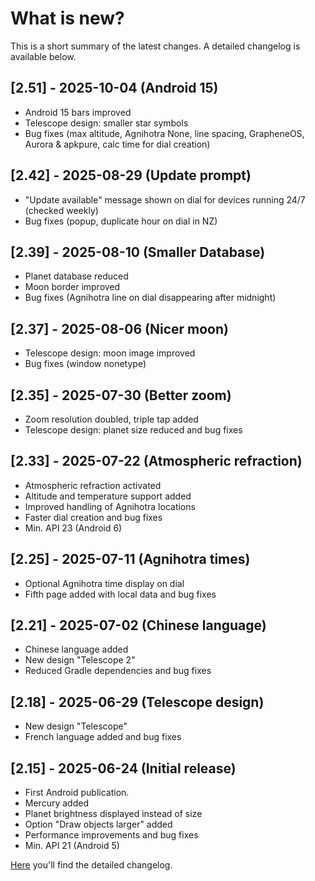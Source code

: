 # What is new?
This is a short summary of the latest changes. A detailed changelog is available below.

## [2.51] - 2025-10-04 (Android 15) 
- Android 15 bars improved
- Telescope design: smaller star symbols 
- Bug fixes (max altitude, Agnihotra None, line spacing, GrapheneOS, Aurora & apkpure, calc time for dial creation)

## [2.42] - 2025-08-29 (Update prompt) 

- "Update available" message shown on dial for devices running 24/7 (checked weekly)
- Bug fixes (popup, duplicate hour on dial in NZ)
  
## [2.39] - 2025-08-10 (Smaller Database) 

- Planet database reduced 
- Moon border improved
- Bug fixes (Agnihotra line on dial disappearing after midnight)

## [2.37] - 2025-08-06 (Nicer moon)

- Telescope design: moon image improved
- Bug fixes (window nonetype)

## [2.35] - 2025-07-30 (Better zoom)

- Zoom resolution doubled, triple tap added
- Telescope design: planet size reduced and bug fixes

## [2.33] - 2025-07-22 (Atmospheric refraction)

- Atmospheric refraction activated
- Altitude and temperature support added
- Improved handling of Agnihotra locations
- Faster dial creation and bug fixes
- Min. API 23 (Android 6)

## [2.25] - 2025-07-11 (Agnihotra times)

- Optional Agnihotra time display on dial
- Fifth page added with local data and bug fixes

## [2.21] - 2025-07-02 (Chinese language)

- Chinese language added
- New design "Telescope 2"
- Reduced Gradle dependencies and bug fixes
  
## [2.18] - 2025-06-29 (Telescope design)

- New design "Telescope"
- French language added and bug fixes

## [2.15] - 2025-06-24 (Initial release)

- First Android publication.
- Mercury added
- Planet brightness displayed instead of size
- Option "Draw objects larger" added
- Performance improvements and bug fixes
- Min. API 21 (Android 5)

[Here](./CHANGELOG.md) you'll find the detailed changelog.

